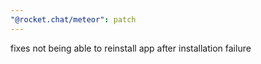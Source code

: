 ```yaml
---
"@rocket.chat/meteor": patch
---
```


fixes not being able to reinstall app after installation failure
